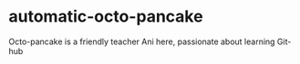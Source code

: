 # automatic-octo-pancake
Octo-pancake is a friendly teacher 
Ani here, passionate about learning Git-hub
